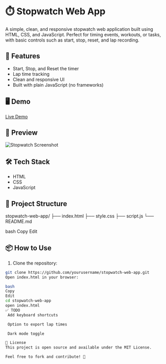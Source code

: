 # ⏱️ Stopwatch Web App

A simple, clean, and responsive stopwatch web application built using HTML, CSS, and JavaScript. Perfect for timing events, workouts, or tasks, with basic controls such as start, stop, reset, and lap recording.

## 🚀 Features

- Start, Stop, and Reset the timer
- Lap time tracking
- Clean and responsive UI
- Built with plain JavaScript (no frameworks)

## 🖥️ Demo

[Live Demo](#) <!-- Replace with your GitHub Pages or deployed link -->

## 📸 Preview

![Stopwatch Screenshot](screenshot.png) <!-- Add a screenshot in your repo and update this name -->

## 🛠️ Tech Stack

- HTML
- CSS
- JavaScript

## 📂 Project Structure

stopwatch-web-app/
├── index.html
├── style.css
├── script.js
└── README.md

bash
Copy
Edit

## 📦 How to Use

1. Clone the repository:

```bash
git clone https://github.com/yourusername/stopwatch-web-app.git
Open index.html in your browser:

bash
Copy
Edit
cd stopwatch-web-app
open index.html
✅ TODO
 Add keyboard shortcuts

 Option to export lap times

 Dark mode toggle

📄 License
This project is open source and available under the MIT License.

Feel free to fork and contribute! 🚧
